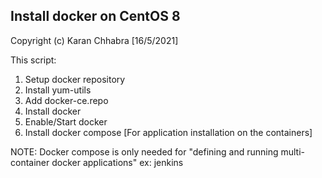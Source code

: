 ## Install docker on CentOS 8 ##

 Copyright (c) Karan Chhabra [16/5/2021]

 This script:
 1. Setup docker repository
 2. Install yum-utils
 3. Add docker-ce.repo
 4. Install docker
 5. Enable/Start docker
 6. Install docker compose [For application installation on the containers]

NOTE: Docker compose is only needed for "defining and running multi-container docker applications" ex: jenkins